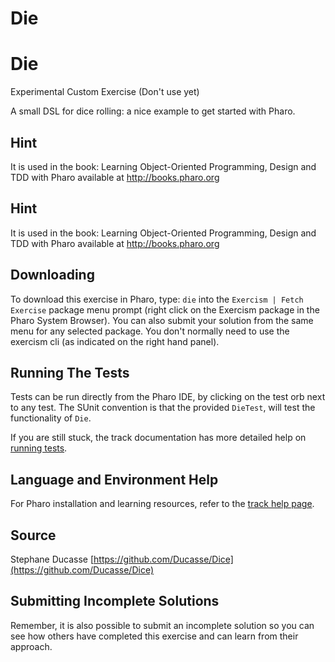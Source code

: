 # Die

# DieExperimental Custom Exercise (Don't use yet)A small DSL for dice rolling: a nice example to get started with Pharo.## HintIt is used in the book: Learning Object-Oriented Programming, Design and TDD with Pharo available at http://books.pharo.org
## Hint

It is used in the book: Learning Object-Oriented Programming, Design and TDD with Pharo available at http://books.pharo.org


## Downloading

To download this exercise in Pharo, type: `die` into the `Exercism | Fetch Exercise` package menu prompt (right click on the Exercism package in the Pharo System Browser). You can also submit your solution from the same menu for any selected package. You don't normally need to use the exercism cli (as indicated on the right hand panel).

## Running The Tests

Tests can be run directly from the Pharo IDE, by clicking on the test orb next to any test.
The SUnit convention is that the provided `DieTest`, will test the functionality of `Die`.

If you are still stuck, the track documentation has more detailed help on [running tests](https://exercism.io/tracks/pharo/tests).

## Language and Environment Help

For Pharo installation and learning resources, refer to the [track help page](https://exercism.io/tracks/pharo/learning).


## Source

Stephane Ducasse [https://github.com/Ducasse/Dice](https://github.com/Ducasse/Dice)


## Submitting Incomplete Solutions

Remember, it is also possible to submit an incomplete solution so you can see how others have completed this exercise and can learn from their approach.
